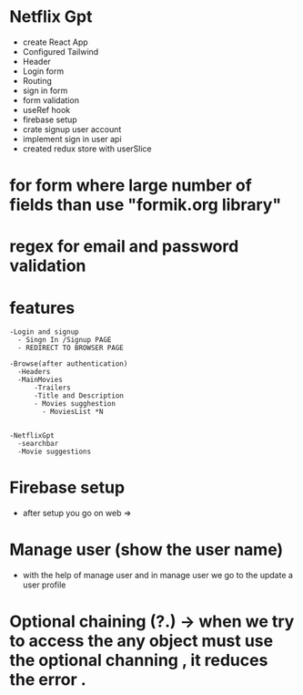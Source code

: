 
# Netflix Gpt
- create React App
- Configured Tailwind
- Header
- Login form
- Routing
- sign in form
- form validation
- useRef hook
- firebase setup
- crate signup  user account
- implement sign in user api
- created redux store with userSlice

# for form where large number of fields than use "formik.org library"
# regex for email and password validation
# features
    -Login and signup
      - Singn In /Signup PAGE
      - REDIRECT TO BROWSER PAGE

    -Browse(after authentication)
      -Headers
      -MainMovies
          -Trailers
          -Title and Description
          - Movies sugghestion
            - MoviesList *N
         

    -NetflixGpt
      -searchbar
      -Movie suggestions

# Firebase setup
  - after setup you go on web => 
# Manage user (show the user name)
  - with the help of manage user  and in manage user we go to the update a user profile 
# Optional chaining (?.) -> when we try to access the any object must use the optional channing , it reduces the error .